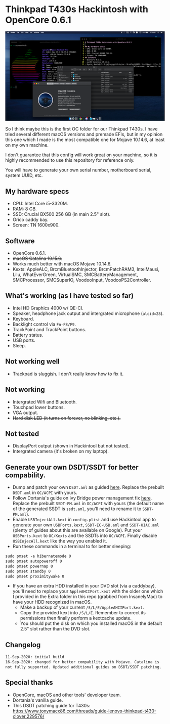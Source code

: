 # Thinkpad T430s Hackintosh with OpenCore 0.6.1
![](./Resources/cover.png)

So I think maybe this is the first OC folder for our Thinkpad T430s. I have tried several different macOS versions and premade EFIs, but in my opinion this one which I made is the most compatible one for Mojave 10.14.6, at least on my own machine.

I don't guarantee that this config will work great on your machine, so it is highly recommended to use this repository for reference only.

You will have to generate your own serial number, motherboard serial, system UUID, etc.

## My hardware specs
- CPU: Intel Core i5-3320M.
- RAM: 8 GB.
- SSD: Crucial BX500 256 GB (in main 2.5" slot).
- Orico caddy bay.
- Screen: TN 1600x900.
## Software
- OpenCore 0.6.1.
- ~~macOS Catalina 10.15.6.~~
- Works much better with macOS Mojave 10.14.6.
- Kexts: AppleALC, BrcmBluetoothInjector, BrcmPatchRAM3, IntelMausi, Lilu, WhatEverGreen, VirtualSMC, SMCBatteryManagement, SMCProcessor, SMCSuperIO, VoodooInput, VoodooPS2Controller. 
## What's working (as I have tested so far)
- Intel HD Graphics 4000 w/ QE-CI.
- Speaker, headphone jack output and intergrated microphone (``alcid=28``).
- Keyboard.
- Backlight control via ``Fn-F8/F9``.
- TrackPoint and TrackPoint buttons.
- Battery status.
- USB ports.
- Sleep.
## Not working well
- Trackpad is sluggish. I don't really know how to fix it.
## Not working
- Intergrated Wifi and Bluetooth.
- Touchpad lower buttons.
- VGA output.
- ~~Hard disk LED (it turns on forever, no blinking, etc.).~~
## Not tested
- DisplayPort output (shown in Hackintool but not tested).
- Intergrated camera (it's broken on my laptop).
## Generate your own DSDT/SSDT for better compability.
- Dump and patch your own ``DSDT.aml`` as guided [here](https://www.tonymacx86.com/threads/guide-lenovo-thinkpad-t430-clover.229576/). Replace the prebuilt ``DSDT.aml`` in ``OC/ACPI`` with yours.
- Follow Dortania's guide on Ivy Bridge power management fix [here](https://dortania.github.io/OpenCore-Post-Install/universal/pm.html#sandy-and-ivy-bridge-power-management). Replace the prebuilt ``SSDT-PM.aml`` in ``OC/ACPI`` with yours (the default name of the generated SSDT is ``ssdt.aml``, you'll need to rename it to ``SSDT-PM.aml``).
- Enable ``USBInjectAll.kext`` in ``config.plist`` and use Hackintool.app to generate your own ``USBPorts.kext``, ``SSDT-EC-USB.aml`` and ``SSDT-UIAC.aml`` (plenty of guides about this are available on Google). Put your ``USBPorts.kext`` to ``OC/Kexts`` and the SSDTs into ``OC/ACPI``. Finally disable ``USBInjecAll.kext`` like the way you enabled it.
- Run these commands in a terminal to for better sleeping:
```
sudo pmset -a hibernatemode 0
sudo pmset autopoweroff 0 
sudo pmset powernap 0 
sudo pmset standby 0
sudo pmset proximitywake 0
```
- If you have an extra HDD installed in your DVD slot (via a caddybay), you'll need to replace your ``AppleAHCIPort.kext`` with the older one which I provided in the Extra folder in this repo (grabbed from InsanelyMac) to have your HDD recognized in macOS.
  - Make a backup of your current ``/S/L/E/AppleAHCIPort.kext``.
  - Copy the provided kext into ``/S/L/E``. Remember to correct its permissions then finally perform a kextcache update.
  - You should put the disk on which you installed macOS in the default 2.5" slot rather than the DVD slot.
## Changelog
```
11-Sep-2020: initial build
16-Sep-2020: changed for better compability with Mojave. Catalina is not fully supported. Updated additional guides on DSDT/SSDT patching.
```
## Special thanks
- OpenCore, macOS and other tools' developer team.
- Dortania's vanilla guide.
- This DSDT patching guide for T430s: https://www.tonymacx86.com/threads/guide-lenovo-thinkpad-t430-clover.229576/

